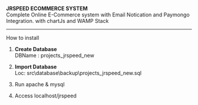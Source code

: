 **JRSPEED ECOMMERCE SYSTEM**<br>
Complete Online E-Commerce system with Email Notication and Paymongo Integration.
with chartJs and WAMP Stack
<hr>
How to install

1) **Create Database** <br>
DBName : projects_jrspeed_new

2) **Import Database** <br>
  Loc: src\database\backup\projects_jrspeed_new.sql<br>
  
3) Run apache & mysql

4) Access localhost/jrspeed
